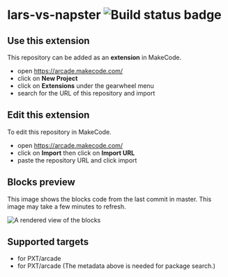 # lars-vs-napster ![Build status badge](https://github.com/xd-bubblez/lars-vs-napster/workflows/MakeCode/badge.svg)



## Use this extension

This repository can be added as an **extension** in MakeCode.

* open https://arcade.makecode.com/
* click on **New Project**
* click on **Extensions** under the gearwheel menu
* search for the URL of this repository and import

## Edit this extension

To edit this repository in MakeCode.

* open https://arcade.makecode.com/
* click on **Import** then click on **Import URL**
* paste the repository URL and click import

## Blocks preview

This image shows the blocks code from the last commit in master.
This image may take a few minutes to refresh.

![A rendered view of the blocks](https://github.com/xd-bubblez/lars-vs-napster/raw/master/.makecode/blocks.png)

## Supported targets

* for PXT/arcade
* for PXT/arcade
(The metadata above is needed for package search.)

